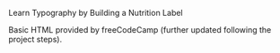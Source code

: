 Learn Typography by Building a Nutrition Label

Basic HTML provided by freeCodeCamp (further updated following the project steps).